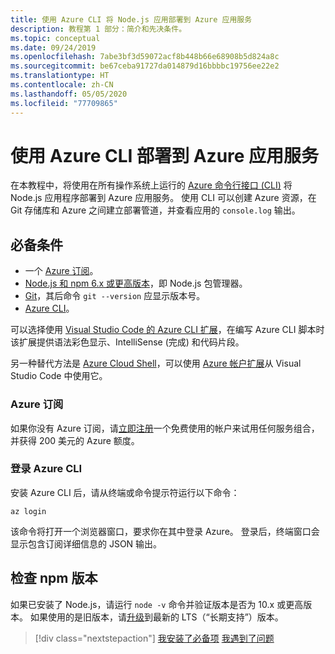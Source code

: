 ```yaml
---
title: 使用 Azure CLI 将 Node.js 应用部署到 Azure 应用服务
description: 教程第 1 部分：简介和先决条件。
ms.topic: conceptual
ms.date: 09/24/2019
ms.openlocfilehash: 7abe3bf3d59072acf8b448b66e68908b5d824a8c
ms.sourcegitcommit: be67ceba91727da014879d16bbbbc19756ee22e2
ms.translationtype: HT
ms.contentlocale: zh-CN
ms.lasthandoff: 05/05/2020
ms.locfileid: "77709865"
---
```

# <a name="deploy-to-azure-app-service-using-the-azure-cli"></a>使用 Azure CLI 部署到 Azure 应用服务

在本教程中，将使用在所有操作系统上运行的 [Azure 命令行接口 (CLI)](https://docs.microsoft.com/cli/azure/overview?view=azure-cli-latest) 将 Node.js 应用程序部署到 Azure 应用服务。 使用 CLI 可以创建 Azure 资源，在 Git 存储库和 Azure 之间建立部署管道，并查看应用的 `console.log` 输出。

## <a name="prerequisites"></a>必备条件

- 一个 [Azure 订阅](#azure-subscription)。
- [Node.js 和 npm 6.x 或更高版本](https://nodejs.org/en/download)，即 Node.js 包管理器。
- [Git](https://git-scm.com/downloads)，其后命令 `git --version` 应显示版本号。
- [Azure CLI](https://docs.microsoft.com/cli/azure/install-azure-cli)。

可以选择使用 [Visual Studio Code 的 Azure CLI 扩展](https://marketplace.visualstudio.com/items?itemName=ms-vscode.azurecli)，在编写 Azure CLI 脚本时该扩展提供语法彩色显示、IntelliSense (完成) 和代码片段。

另一种替代方法是 [Azure Cloud Shell](https://docs.microsoft.com/azure/cloud-shell/overview)，可以使用 [Azure 帐户扩展](https://marketplace.visualstudio.com/items?itemName=ms-vscode.azure-account)从 Visual Studio Code 中使用它。

### <a name="azure-subscription"></a>Azure 订阅

如果你没有 Azure 订阅，请[立即注册](https://azure.microsoft.com/free/?utm_source=campaign&utm_campaign=vscode-tutorial-node-git&mktingSource=vscode-tutorial-node-git)一个免费使用的帐户来试用任何服务组合，并获得 200 美元的 Azure 额度。

### <a name="sign-in-to-the-azure-cli"></a>登录 Azure CLI

安装 Azure CLI 后，请从终端或命令提示符运行以下命令：

```azurecli
az login
```

该命令将打开一个浏览器窗口，要求你在其中登录 Azure。 登录后，终端窗口会显示包含订阅详细信息的 JSON 输出。

## <a name="check-npm-version"></a>检查 npm 版本

如果已安装了 Node.js，请运行 `node -v` 命令并验证版本是否为 10.x 或更高版本。 如果使用的是旧版本，请[升级](https://nodejs.org/en/download/)到最新的 LTS（“长期支持”）版本。

> [!div class="nextstepaction"]
> [我安装了必备项](tutorial-vscode-azure-cli-node-02.md) [我遇到了问题](https://www.research.net/r/PWZWZ52?tutorial=node-deployment&step=getting-started)
